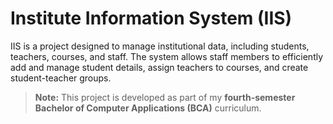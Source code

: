 # Institute Information System (IIS)

IIS is a project designed to manage institutional data, including students, teachers, courses, and staff. The system allows staff members to efficiently add and manage student details, assign teachers to courses, and create student-teacher groups.

> **Note:** This project is developed as part of my **fourth-semester Bachelor of Computer Applications (BCA)** curriculum.
